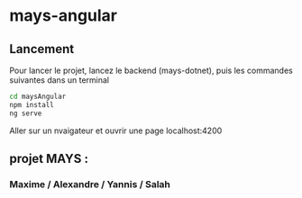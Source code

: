 # mays-angular

## Lancement

Pour lancer le projet, lancez le backend (mays-dotnet), puis les commandes suivantes dans un terminal

```bash
cd maysAngular
npm install
ng serve    
```

Aller sur un nvaigateur et ouvrir une page localhost:4200

## projet MAYS : 

### Maxime / Alexandre / Yannis / Salah
